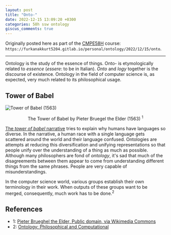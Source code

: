 ```yaml
---
layout: post
title: "Onto-"
date: 2022-12-15 13:09:20 +0300
categories: 58h ssw ontology
giscus_comments: true
---
```


Originally posted here as part of the [CMPE58H](https://cmpe.boun.edu.tr/courses/cmpe58h) course: `https://furkanakkurt5204.gitlab.io/personal/ontology/2022/12/15/onto`.

---

Ontology is the study of the essence of things.
Onto- is etymologically related to _essence_ (_essere_: to be in Italian).
_Onto_ and _logy_ together is the discourse of existence.
Ontology in the field of computer science is, as expected, very much related to its philosophical usage.

## Tower of Babel

![Tower of Babel (1563)](/ssw/images/tower-babel.jpg)
<p style="text-align:center"> The Tower of Babel by Pieter Bruegel the Elder (1563) <sup>1</sup> </p>

[The _tower of babel_ narrative](https://en.wikipedia.org/wiki/Tower_of_Babel) tries to explain why humans have languages so diverse.
In the narrative, a human race with a single language gets scattered around the world and their language confused.
Ontologies are attempts at reducing this diversification and unifying representations so that people unify over the understanding of a thing as much as possible.
Although many philosophers are fond of _ontology_, it's sad that much of the disagreements between them appear to come from understanding different things from the same phrases.
People are very capable of misunderstandings.

In the computer science world, various groups establish their own terminology in their work.
When outputs of these groups want to be merged, consequently, much work has to be done.<sup>2</sup>

## References

- 1: [Pieter Brueghel the Elder, Public domain, via Wikimedia Commons](https://upload.wikimedia.org/wikipedia/commons/5/50/Pieter_Bruegel_the_Elder_-_The_Tower_of_Babel_%28Vienna%29_-_Google_Art_Project.jpg)
- 2: [Ontology: Philosophical and Computational](http://ontology.buffalo.edu/smith/articles/ontologies.htm)
